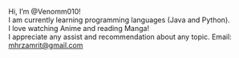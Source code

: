 Hi, I’m @Venomm010!<br>
I am currently learning programming languages (Java and Python).<br>
I love watching Anime and reading Manga!<br>
I appreciate any assist and recommendation about any topic.
Email: mhrzamrit@gmail.com

<!---
Venomm010/Venomm010 is a ✨ special ✨ repository because its `README.md` (this file) appears on your GitHub profile.
You can click the Preview link to take a look at your changes.
--->
